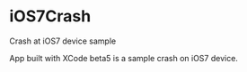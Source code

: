 # iOS7Crash
Crash at iOS7 device sample


App built with XCode beta5 is a sample crash on iOS7 device.
